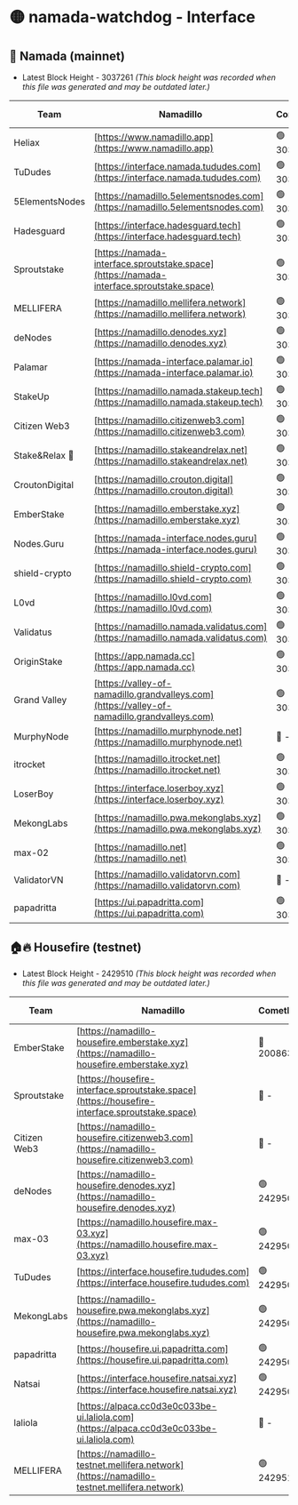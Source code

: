 # 🟡 namada-watchdog - Interface

## 🚀 Namada (mainnet)
- Latest Block Height - 3037261 *(This block height was recorded when this file was generated and may be outdated later.)*

| Team | Namadillo | CometBFT | Indexer | MASP Indexer |
|-|-|-|-|-|
| Heliax | [https://www.namadillo.app](https://www.namadillo.app) | 🟢 3037244 | 🟢 3037244 | 🟢 3037244 |
| TuDudes | [https://interface.namada.tududes.com](https://interface.namada.tududes.com) | 🟢 3037244 | 🟢 3037244 | 🟢 3037244 |
| 5ElementsNodes | [https://namadillo.5elementsnodes.com](https://namadillo.5elementsnodes.com) | 🟢 3037245 | 🟢 3037244 | 🟢 3037244 |
| Hadesguard | [https://interface.hadesguard.tech](https://interface.hadesguard.tech) | 🟢 3037245 | 🟢 3037245 | 🟢 3037245 |
| Sproutstake | [https://namada-interface.sproutstake.space](https://namada-interface.sproutstake.space) | 🟢 3037245 | 🔴 - | 🔴 - |
| MELLIFERA | [https://namadillo.mellifera.network](https://namadillo.mellifera.network) | 🟢 3037248 | 🟢 3037248 | 🟢 3037248 |
| deNodes | [https://namadillo.denodes.xyz](https://namadillo.denodes.xyz) | 🟢 3037249 | 🟢 3037248 | 🟢 3037249 |
| Palamar | [https://namada-interface.palamar.io](https://namada-interface.palamar.io) | 🟢 3037249 | 🟢 3037249 | 🟢 3037249 |
| StakeUp | [https://namadillo.namada.stakeup.tech](https://namadillo.namada.stakeup.tech) | 🟢 3037250 | 🟢 3037250 | 🟢 3037249 |
| Citizen Web3 | [https://namadillo.citizenweb3.com](https://namadillo.citizenweb3.com) | 🟢 3037250 | 🟢 3037250 | 🟢 3037250 |
| Stake&Relax 🦥 | [https://namadillo.stakeandrelax.net](https://namadillo.stakeandrelax.net) | 🟢 3037251 | 🟢 3037251 | 🟢 3037251 |
| CroutonDigital | [https://namadillo.crouton.digital](https://namadillo.crouton.digital) | 🟢 3037251 | 🟢 3037251 | 🟢 3037251 |
| EmberStake | [https://namadillo.emberstake.xyz](https://namadillo.emberstake.xyz) | 🟢 3037252 | 🟢 3037251 | 🟢 3037251 |
| Nodes.Guru | [https://namada-interface.nodes.guru](https://namada-interface.nodes.guru) | 🟢 3037252 | 🟢 3037252 | 🟢 3037252 |
| shield-crypto | [https://namadillo.shield-crypto.com](https://namadillo.shield-crypto.com) | 🟢 3037253 | 🟢 3037252 | 🟢 3037252 |
| L0vd | [https://namadillo.l0vd.com](https://namadillo.l0vd.com) | 🟢 3037253 | 🟢 3037253 | 🟢 3037253 |
| Validatus | [https://namadillo.namada.validatus.com](https://namadillo.namada.validatus.com) | 🟢 3037254 | 🟢 3037254 | 🟢 3037254 |
| OriginStake | [https://app.namada.cc](https://app.namada.cc) | 🟢 3037254 | 🟢 3037254 | 🟢 3037254 |
| Grand Valley | [https://valley-of-namadillo.grandvalleys.com](https://valley-of-namadillo.grandvalleys.com) | 🟢 3037255 | 🟢 3037254 | 🟢 3037254 |
| MurphyNode | [https://namadillo.murphynode.net](https://namadillo.murphynode.net) | 🔴 - | 🔴 - | 🔴 - |
| itrocket | [https://namadillo.itrocket.net](https://namadillo.itrocket.net) | 🟢 3037257 | 🟢 3037257 | 🟢 3037257 |
| LoserBoy | [https://interface.loserboy.xyz](https://interface.loserboy.xyz) | 🟢 3037257 | 🟢 3037257 | 🟢 3037257 |
| MekongLabs | [https://namadillo.pwa.mekonglabs.xyz](https://namadillo.pwa.mekonglabs.xyz) | 🟢 3037258 | 🟢 3037258 | 🟢 3037258 |
| max-02 | [https://namadillo.net](https://namadillo.net) | 🟢 3037259 | 🟢 3037259 | 🟢 3037259 |
| ValidatorVN | [https://namadillo.validatorvn.com](https://namadillo.validatorvn.com) | 🔴 - | 🔴 - | 🔴 - |
| papadritta | [https://ui.papadritta.com](https://ui.papadritta.com) | 🟢 3037261 | 🟢 3037261 | 🟢 3037261 |

## 🏠🔥 Housefire (testnet)
- Latest Block Height - 2429510 *(This block height was recorded when this file was generated and may be outdated later.)*

| Team | Namadillo | CometBFT | Indexer | MASP Indexer |
|-|-|-|-|-|
| EmberStake | [https://namadillo-housefire.emberstake.xyz](https://namadillo-housefire.emberstake.xyz) | 🔴 2008636 | 🔴 - | 🔴 - |
| Sproutstake | [https://housefire-interface.sproutstake.space](https://housefire-interface.sproutstake.space) | 🔴 - | 🔴 - | 🔴 - |
| Citizen Web3 | [https://namadillo-housefire.citizenweb3.com](https://namadillo-housefire.citizenweb3.com) | 🔴 - | 🔴 - | 🔴 - |
| deNodes | [https://namadillo-housefire.denodes.xyz](https://namadillo-housefire.denodes.xyz) | 🟢 2429507 | 🟢 2429507 | 🟢 2429507 |
| max-03 | [https://namadillo.housefire.max-03.xyz](https://namadillo.housefire.max-03.xyz) | 🟢 2429507 | 🔴 2167206 | 🟢 2429507 |
| TuDudes | [https://interface.housefire.tududes.com](https://interface.housefire.tududes.com) | 🟢 2429508 | 🟢 2429508 | 🟢 2429507 |
| MekongLabs | [https://namadillo-housefire.pwa.mekonglabs.xyz](https://namadillo-housefire.pwa.mekonglabs.xyz) | 🟢 2429508 | 🟢 2429508 | 🟢 2429507 |
| papadritta | [https://housefire.ui.papadritta.com](https://housefire.ui.papadritta.com) | 🟢 2429508 | 🟢 2429508 | 🟢 2429508 |
| Natsai | [https://interface.housefire.natsai.xyz](https://interface.housefire.natsai.xyz) | 🟢 2429509 | 🟢 2429508 | 🟢 2429508 |
| laliola | [https://alpaca.cc0d3e0c033be-ui.laliola.com](https://alpaca.cc0d3e0c033be-ui.laliola.com) | 🔴 - | 🔴 - | 🔴 - |
| MELLIFERA | [https://namadillo-testnet.mellifera.network](https://namadillo-testnet.mellifera.network) | 🟢 2429510 | 🟢 2429510 | 🟢 2429510 |

